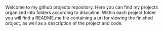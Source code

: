 Welcome to my github projects repository.  Here you can find my projects organized into folders according to discipline.  Within each project folder you will find a README.me file containing a url for viewing the finished project, as well as a description of the project and code.
